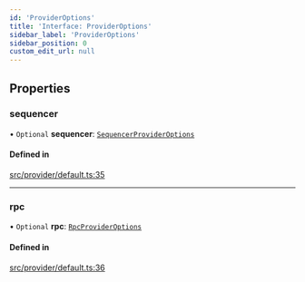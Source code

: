 ```yaml
---
id: 'ProviderOptions'
title: 'Interface: ProviderOptions'
sidebar_label: 'ProviderOptions'
sidebar_position: 0
custom_edit_url: null
---
```


## Properties

### sequencer

• `Optional` **sequencer**: [`SequencerProviderOptions`](../modules.md#sequencerprovideroptions)

#### Defined in

[src/provider/default.ts:35](https://github.com/notV4l/starknet.js/blob/c20c3bd/src/provider/default.ts#L35)

---

### rpc

• `Optional` **rpc**: [`RpcProviderOptions`](../modules.md#rpcprovideroptions)

#### Defined in

[src/provider/default.ts:36](https://github.com/notV4l/starknet.js/blob/c20c3bd/src/provider/default.ts#L36)

